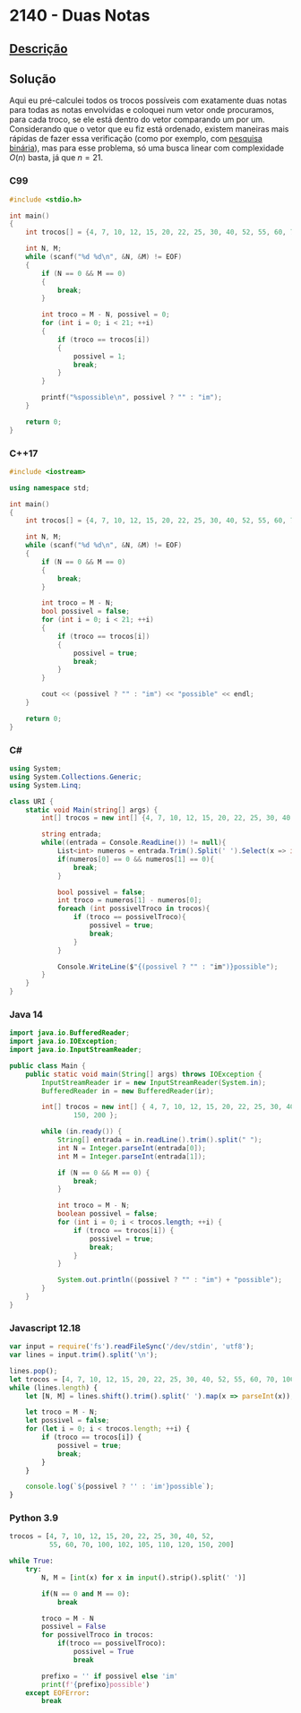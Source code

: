 # 2140 - Duas Notas

## [Descrição](https://www.beecrowd.com.br/judge/pt/problems/view/2140)

## Solução

Aqui eu pré-calculei todos os trocos possíveis com exatamente duas notas para todas as notas envolvidas e coloquei num vetor onde procuramos, para cada troco, se ele está dentro do vetor comparando um por um. Considerando que o vetor que eu fiz está ordenado, existem maneiras mais rápidas de fazer essa verificação (como por exemplo, com [pesquisa binária](../../../base-teorica/estruturas-e-bibliotecas/pesquisa-binaria/README.md)), mas para esse problema, só uma busca linear com complexidade $O(n)$ basta, já que $n = 21$.

### C99

```c
#include <stdio.h>

int main()
{
    int trocos[] = {4, 7, 10, 12, 15, 20, 22, 25, 30, 40, 52, 55, 60, 70, 100, 102, 105, 110, 120, 150, 200};

    int N, M;
    while (scanf("%d %d\n", &N, &M) != EOF)
    {
        if (N == 0 && M == 0)
        {
            break;
        }

        int troco = M - N, possivel = 0;
        for (int i = 0; i < 21; ++i)
        {
            if (troco == trocos[i])
            {
                possivel = 1;
                break;
            }
        }

        printf("%spossible\n", possivel ? "" : "im");
    }

    return 0;
}
```

### C++17

```cpp
#include <iostream>

using namespace std;

int main()
{
    int trocos[] = {4, 7, 10, 12, 15, 20, 22, 25, 30, 40, 52, 55, 60, 70, 100, 102, 105, 110, 120, 150, 200};

    int N, M;
    while (scanf("%d %d\n", &N, &M) != EOF)
    {
        if (N == 0 && M == 0)
        {
            break;
        }

        int troco = M - N;
        bool possivel = false;
        for (int i = 0; i < 21; ++i)
        {
            if (troco == trocos[i])
            {
                possivel = true;
                break;
            }
        }

        cout << (possivel ? "" : "im") << "possible" << endl;
    }

    return 0;
}
```

### C#

```cs
using System;
using System.Collections.Generic;
using System.Linq;

class URI {
    static void Main(string[] args) {
        int[] trocos = new int[] {4, 7, 10, 12, 15, 20, 22, 25, 30, 40, 52, 55, 60, 70, 100, 102, 105, 110, 120, 150, 200};

        string entrada;
        while((entrada = Console.ReadLine()) != null){
            List<int> numeros = entrada.Trim().Split(' ').Select(x => int.Parse(x)).ToList();
            if(numeros[0] == 0 && numeros[1] == 0){
                break;
            }

            bool possivel = false;
            int troco = numeros[1] - numeros[0];
            foreach (int possivelTroco in trocos){
                if (troco == possivelTroco){
                    possivel = true;
                    break;
                }
            }

            Console.WriteLine($"{(possivel ? "" : "im")}possible");
        }
    }
}
```

### Java 14

```java
import java.io.BufferedReader;
import java.io.IOException;
import java.io.InputStreamReader;

public class Main {
    public static void main(String[] args) throws IOException {
        InputStreamReader ir = new InputStreamReader(System.in);
        BufferedReader in = new BufferedReader(ir);

        int[] trocos = new int[] { 4, 7, 10, 12, 15, 20, 22, 25, 30, 40, 52, 55, 60, 70, 100, 102, 105, 110, 120,
                150, 200 };

        while (in.ready()) {
            String[] entrada = in.readLine().trim().split(" ");
            int N = Integer.parseInt(entrada[0]);
            int M = Integer.parseInt(entrada[1]);

            if (N == 0 && M == 0) {
                break;
            }

            int troco = M - N;
            boolean possivel = false;
            for (int i = 0; i < trocos.length; ++i) {
                if (troco == trocos[i]) {
                    possivel = true;
                    break;
                }
            }

            System.out.println((possivel ? "" : "im") + "possible");
        }
    }
}
```

### Javascript 12.18

```js
var input = require('fs').readFileSync('/dev/stdin', 'utf8');
var lines = input.trim().split('\n');

lines.pop();
let trocos = [4, 7, 10, 12, 15, 20, 22, 25, 30, 40, 52, 55, 60, 70, 100, 102, 105, 110, 120, 150, 200];
while (lines.length) {
    let [N, M] = lines.shift().trim().split(' ').map(x => parseInt(x));

    let troco = M - N;
    let possivel = false;
    for (let i = 0; i < trocos.length; ++i) {
        if (troco == trocos[i]) {
            possivel = true;
            break;
        }
    }

    console.log(`${possivel ? '' : 'im'}possible`);
}
```

### Python 3.9

```py
trocos = [4, 7, 10, 12, 15, 20, 22, 25, 30, 40, 52,
          55, 60, 70, 100, 102, 105, 110, 120, 150, 200]

while True:
    try:
        N, M = [int(x) for x in input().strip().split(' ')]

        if(N == 0 and M == 0):
            break

        troco = M - N
        possivel = False
        for possivelTroco in trocos:
            if(troco == possivelTroco):
                possivel = True
                break

        prefixo = '' if possivel else 'im'
        print(f'{prefixo}possible')
    except EOFError:
        break
```